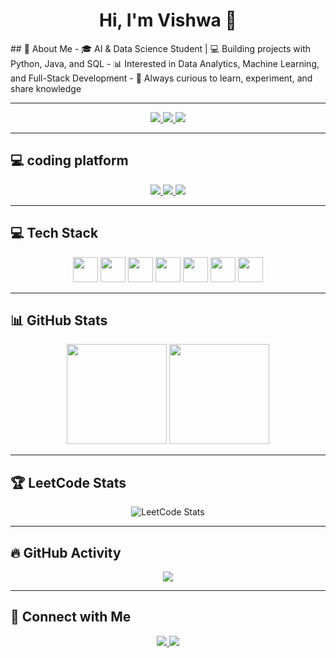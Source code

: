 <h1 align="center">Hi, I'm Vishwa 👋</h1>
## 🌟 About Me
- 🎓 AI & Data Science Student | 💻 Building projects with Python, Java, and SQL  
- 📊 Interested in Data Analytics, Machine Learning, and Full-Stack Development  
- 🚀 Always curious to learn, experiment, and share knowledge 

---

<p align="center">
  <a href="https://codolio.com/profile/RBFxwwdc/">
    <img src="https://img.shields.io/badge/Portfolio-Visit-4F46E5?style=for-the-badge&logo=googlesites&logoColor=white" />
  </a>
  <a href="https://www.linkedin.com/in/vishwa-d-026445319/">
    <img src="https://img.shields.io/badge/LinkedIn-Connect-0A66C2?style=for-the-badge&logo=linkedin&logoColor=white" />
  </a>
  <a href="mailto:vishwadhanapal9126@gmail.com">
    <img src="https://img.shields.io/badge/Email-FF6B6B?style=for-the-badge&logo=gmail&logoColor=white" />
  </a>
</p>

---


## 💻 coding platform

<p align="center">
  <a href="https://leetcode.com/u/vishwa-9106/">
    <img src="https://icons8.com/icon/wDGo581Ea5Nf/leetcode" />
  </a>
  <a href="https://www.codechef.com/users/vishwa7468">
    <img src="https://icons8.com/icon/O4SEeX66BY8o/codechef" />
  </a>
  <a href="https://codeforces.com/profile/Vishwa_D">
    <img src="https://icons8.com/icon/jldAN67IAsrW/codeforces" />
  </a>
</p>

---

## 💻 Tech Stack

<p align="center">
  <img height="40" src="https://img.icons8.com/color/48/python.png"/>
  <img height="40" src="https://icons8.com/icon/40669/c%2B%2B"/>
  <img height="40" src="https://img.icons8.com/color/48/java-coffee-cup-logo.png"/>
  <img height="40" src="https://img.icons8.com/color/48/html-5.png"/>
  <img height="40" src="https://img.icons8.com/color/48/css3.png"/>
  <img height="40" src="https://img.icons8.com/color/48/mysql-logo.png"/>
  <img height="40" src="https://img.icons8.com/color/48/visual-studio-code-2019.png"/>
</p>

---

## 📊 GitHub Stats
<p align="center">
  <img height="160" src="https://github-readme-stats.vercel.app/api?username=Vishwa-9106&show_icons=true&theme=radical&count_private=true" />
  <img height="160" src="https://github-readme-stats.vercel.app/api/top-langs/?username=Vishwa-9106&layout=compact&theme=radical" />
</p>

---

## 🏆 LeetCode Stats
<p align="center">
  <img src="https://leetcard.jacoblin.cool/vishwa-9106?theme=dark&ext=heatmap" alt="LeetCode Stats" />
</p>

---

## 🔥 GitHub Activity
<p align="center">
  <img src="https://github-readme-activity-graph.vercel.app/graph?username=Vishwa-9106&bg_color=0d1117&color=ff79c6&line=8be9fd&point=50fa7b&area=true&hide_border=false" />
</p>

---

## 🚀 Connect with Me
<p align="center">
  <a href="https://www.linkedin.com/in/vishwa-d-026445319/">
    <img src="https://img.shields.io/badge/LinkedIn-Connect-0A66C2?style=for-the-badge&logo=linkedin&logoColor=white" />
  </a>
  <a href="mailto:vishwadhanapal9126@gmail.com">
    <img src="https://img.shields.io/badge/Email-FF6B6B?style=for-the-badge&logo=gmail&logoColor=white" />
  </a>
</p>
